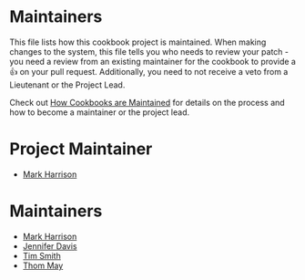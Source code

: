 <!-- This is a generated file. Please do not edit directly -->

# Maintainers
This file lists how this cookbook project is maintained. When making changes to the system, this file tells you who needs to review your patch - you need a review from an existing maintainer for the cookbook to provide a :+1: on your pull request. Additionally, you need to not receive a veto from a Lieutenant or the Project Lead.

Check out [How Cookbooks are Maintained](https://github.com/chef-cookbooks/community_cookbook_documentation/blob/master/CONTRIBUTING.MD) for details on the process and how to become a maintainer or the project lead.

# Project Maintainer
* [Mark Harrison](https://github.com/mivok)

# Maintainers
* [Mark Harrison](https://github.com/mivok)
* [Jennifer Davis](https://github.com/sigje)
* [Tim Smith](https://github.com/tas50)
* [Thom May](https://github.com/thommay)
